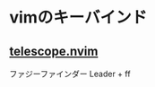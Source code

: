 # vimのキーバインド
## [telescope.nvim](https://github.com/nvim-telescope/telescope.nvim)
ファジーファインダー
Leader + ff

